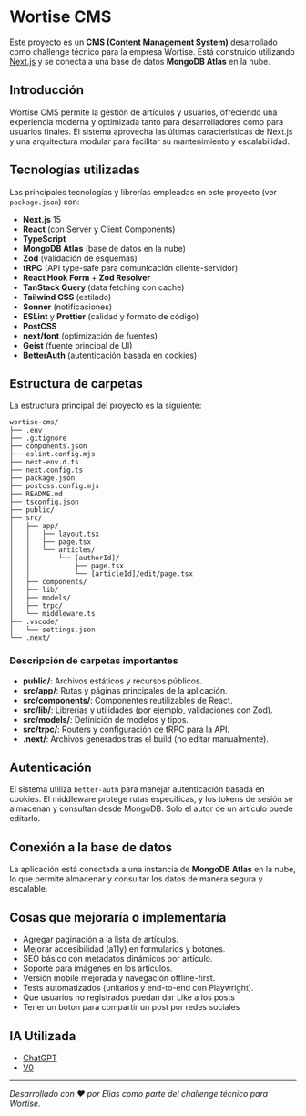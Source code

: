 # Wortise CMS

Este proyecto es un **CMS (Content Management System)** desarrollado como challenge técnico para la empresa Wortise. Está construido utilizando [Next.js](https://nextjs.org/) y se conecta a una base de datos **MongoDB Atlas** en la nube.

## Introducción

Wortise CMS permite la gestión de artículos y usuarios, ofreciendo una experiencia moderna y optimizada tanto para desarrolladores como para usuarios finales. El sistema aprovecha las últimas características de Next.js y una arquitectura modular para facilitar su mantenimiento y escalabilidad.

## Tecnologías utilizadas

Las principales tecnologías y librerías empleadas en este proyecto (ver `package.json`) son:

- **Next.js** 15
- **React** (con Server y Client Components)
- **TypeScript**
- **MongoDB Atlas** (base de datos en la nube)
- **Zod** (validación de esquemas)
- **tRPC** (API type-safe para comunicación cliente-servidor)
- **React Hook Form** + **Zod Resolver**
- **TanStack Query** (data fetching con cache)
- **Tailwind CSS** (estilado)
- **Sonner** (notificaciones)
- **ESLint** y **Prettier** (calidad y formato de código)
- **PostCSS**
- **next/font** (optimización de fuentes)
- **Geist** (fuente principal de UI)
- **BetterAuth** (autenticación basada en cookies)

## Estructura de carpetas

La estructura principal del proyecto es la siguiente:

```
wortise-cms/
├── .env
├── .gitignore
├── components.json
├── eslint.config.mjs
├── next-env.d.ts
├── next.config.ts
├── package.json
├── postcss.config.mjs
├── README.md
├── tsconfig.json
├── public/
├── src/
│   ├── app/
│   │   ├── layout.tsx
│   │   ├── page.tsx
│   │   └── articles/
│   │       └── [authorId]/
│   │           ├── page.tsx
│   │           └── [articleId]/edit/page.tsx
│   ├── components/
│   ├── lib/
│   ├── models/
│   ├── trpc/
│   └── middleware.ts
├── .vscode/
│   └── settings.json
└── .next/
```

### Descripción de carpetas importantes

- **public/**: Archivos estáticos y recursos públicos.
- **src/app/**: Rutas y páginas principales de la aplicación.
- **src/components/**: Componentes reutilizables de React.
- **src/lib/**: Librerías y utilidades (por ejemplo, validaciones con Zod).
- **src/models/**: Definición de modelos y tipos.
- **src/trpc/**: Routers y configuración de tRPC para la API.
- **.next/**: Archivos generados tras el build (no editar manualmente).

## Autenticación

El sistema utiliza `better-auth` para manejar autenticación basada en cookies. El middleware protege rutas específicas, y los tokens de sesión se almacenan y consultan desde MongoDB. Solo el autor de un artículo puede editarlo.

## Conexión a la base de datos

La aplicación está conectada a una instancia de **MongoDB Atlas** en la nube, lo que permite almacenar y consultar los datos de manera segura y escalable.

## Cosas que mejoraría o implementaría

- Agregar paginación a la lista de artículos.
- Mejorar accesibilidad (a11y) en formularios y botones.
- SEO básico con metadatos dinámicos por artículo.
- Soporte para imágenes en los artículos.
- Versión mobile mejorada y navegación offline-first.
- Tests automatizados (unitarios y end-to-end con Playwright).
- Que usuarios no registrados puedan dar Like a los posts
- Tener un boton para compartir un post por redes sociales


## IA Utilizada

- [ChatGPT](https://chatgpt.com/share/687ff393-03fc-8010-83f2-a58113c8168b)
- [V0](https://v0.dev/chat/combined-react-login-form-cbUkKVEhpwZ)

---

_Desarrollado con ❤️ por Elias como parte del challenge técnico para Wortise._
